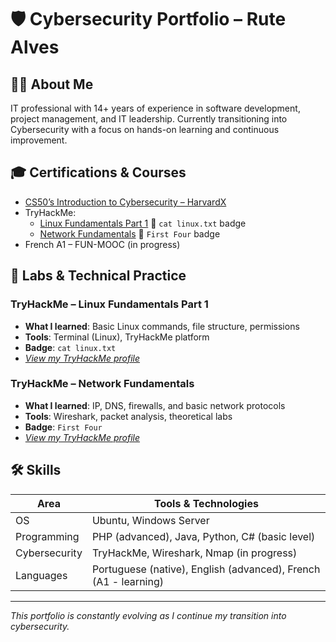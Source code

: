 # 🛡️ Cybersecurity Portfolio – Rute Alves

## 👩‍💻 About Me
IT professional with 14+ years of experience in software development, project management, and IT leadership. Currently transitioning into Cybersecurity with a focus on hands-on learning and continuous improvement.

## 🎓 Certifications & Courses
- [CS50’s Introduction to Cybersecurity – HarvardX](https://cs50.harvard.edu/cybersecurity/)
- TryHackMe:
  - [Linux Fundamentals Part 1](https://tryhackme.com/) 🏅 `cat linux.txt` badge
  - [Network Fundamentals](https://tryhackme.com/) 🏅 `First Four` badge
- French A1 – FUN-MOOC (in progress)

## 🔐 Labs & Technical Practice

### TryHackMe – Linux Fundamentals Part 1
- **What I learned**: Basic Linux commands, file structure, permissions
- **Tools**: Terminal (Linux), TryHackMe platform
- **Badge**: `cat linux.txt`
- _[View my TryHackMe profile](https://tryhackme.com/p/atomant78)_

### TryHackMe – Network Fundamentals
- **What I learned**: IP, DNS, firewalls, and basic network protocols
- **Tools**: Wireshark, packet analysis, theoretical labs
- **Badge**: `First Four`
- _[View my TryHackMe profile](https://tryhackme.com/p/atomant78)_

## 🛠️ Skills

| Area            | Tools & Technologies                             |
|-----------------|--------------------------------------------------|
| OS              | Ubuntu, Windows Server                           |
| Programming     | PHP (advanced), Java, Python, C# (basic level)   |
| Cybersecurity   | TryHackMe, Wireshark, Nmap (in progress)         |
| Languages       | Portuguese (native), English (advanced), French (A1 - learning) |

---

_This portfolio is constantly evolving as I continue my transition into cybersecurity._
